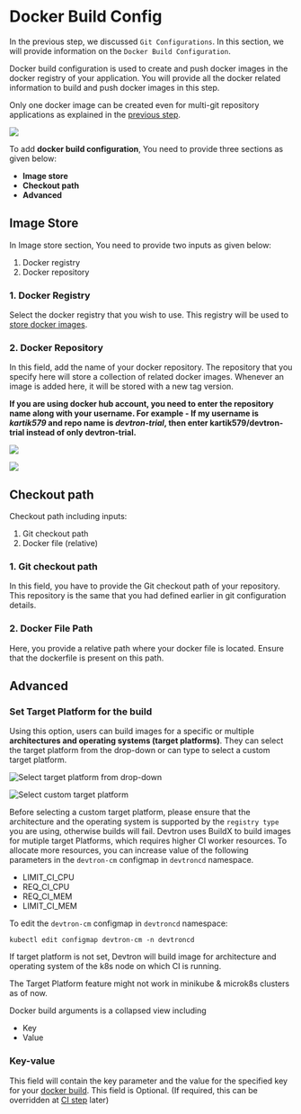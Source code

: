 # Docker Build Config

In the previous step, we discussed `Git Configurations`. In this section, we will provide information on the `Docker Build Configuration`.

Docker build configuration is used to create and push docker images in the docker registry of your application. You will provide all the docker related information to build and push docker images in this step.

Only one docker image can be created even for multi-git repository applications as explained in the [previous step](git-material.md).

![](../../.gitbook/assets/create-docker.gif)

To add **docker build configuration**, You need to provide three sections as given below:

* **Image store**
* **Checkout path**
* **Advanced**

## Image Store

In Image store section, You need to provide two inputs as given below:

1. Docker registry
2. Docker repository

### 1. Docker Registry

Select the docker registry that you wish to use. This registry will be used to [store docker images](../global-configurations/docker-registries.md).

### 2. Docker Repository

In this field, add the name of your docker repository. The repository that you specify here will store a collection of related docker images. Whenever an image is added here, it will be stored with a new tag version.

**If you are using docker hub account, you need to enter the repository name along with your username. For example - If my username is **_**kartik579**_** and repo name is **_**devtron-trial**_**, then enter kartik579/devtron-trial instead of only devtron-trial.**

![](../../.gitbook/assets/docker-configuration-docker-hub.png)

![](https://devtron-public-asset.s3.us-east-2.amazonaws.com/images/creating-application/docker-build-configuration/docker-build-config-1.jpg)

## Checkout path

Checkout path including inputs:

1. Git checkout path
2. Docker file (relative)

### 1. Git checkout path

In this field, you have to provide the Git checkout path of your repository. This repository is the same that you had defined earlier in git configuration details.

### 2. Docker File Path

Here, you provide a relative path where your docker file is located. Ensure that the dockerfile is present on this path.

## Advanced

### Set Target Platform for the build

Using this option, users can build images for a specific or multiple **architectures and operating systems (target platforms)**. They can select the target platform from the drop-down or can type to select a custom target platform.

![Select target platform from drop-down](https://devtron-public-asset.s3.us-east-2.amazonaws.com/images/creating-application/docker-build-configuration/set-target-platform.png)

![Select custom target platform](https://devtron-public-asset.s3.us-east-2.amazonaws.com/images/creating-application/docker-build-configuration/set-target-platform-2.png)

Before selecting a custom target platform, please ensure that the architecture and the operating system is supported by the `registry type` you are using, otherwise builds will fail. Devtron uses BuildX to build images for mutiple target Platforms, which requires higher CI worker resources. To allocate more resources, you can increase value of the following parameters in the `devtron-cm` configmap in `devtroncd` namespace.

* LIMIT\_CI\_CPU
* REQ\_CI\_CPU
* REQ\_CI\_MEM
* LIMIT\_CI\_MEM

To edit the `devtron-cm` configmap in `devtroncd` namespace:

```
kubectl edit configmap devtron-cm -n devtroncd 
```

If target platform is not set, Devtron will build image for architecture and operating system of the k8s node on which CI is running.

The Target Platform feature might not work in minikube & microk8s clusters as of now.

Docker build arguments is a collapsed view including

* Key
* Value

### Key-value

This field will contain the key parameter and the value for the specified key for your [docker build](https://docs.docker.com/engine/reference/commandline/build/#options). This field is Optional. (If required, this can be overridden at [CI step](../deploying-application/triggering-ci.md) later)
